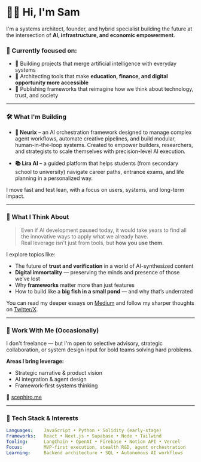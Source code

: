 # 👋🏽 Hi, I'm Sam

I'm a systems architect, founder, and hybrid specialist building the future at the intersection of **AI, infrastructure, and economic empowerment**.

### 🔭 Currently focused on:
- 🌱 Building projects that merge artificial intelligence with everyday systems
- 🚀 Architecting tools that make **education, finance, and digital opportunity more accessible**
- 🧠 Publishing frameworks that reimagine how we think about technology, trust, and society

---

### 🛠️ What I'm Building

- **🧠 Neurix** – an AI orchestration framework designed to manage complex agent workflows, automate creative pipelines, and build modular, human-in-the-loop systems. Created to empower builders, researchers, and strategists to scale themselves with precision-level AI execution.
<!-- - **⚡ Vesper** – a crypto wallet concept that fronts gas fees for users, then recovers them post-swap. Designed to improve usability in Ethereum-based ecosystems, especially in emerging markets. -->
- **📚 Lira AI** – a guided platform that helps students (from secondary school to university) navigate career paths, entrance exams, and life planning in a personalized way.

I move fast and test lean, with a focus on users, systems, and long-term impact.

---

### 🧬 What I Think About

> Even if AI development paused today, it would take years to find all the innovative ways to apply what we already have.  
> Real leverage isn't just from tools, but **how you use them.**

I explore topics like:
- The future of **trust and verification** in a world of AI-synthesized content
- **Digital immortality** — preserving the minds and presence of those we’ve lost
- Why **frameworks** matter more than just features
- How to build like a **big fish in a small pond** — and why that’s underrated

You can read my deeper essays on [Medium](https://scephiro.medium.com/) and follow my sharper thoughts on [Twitter/X](https://twitter.com/scephiro).

---

### 💼 Work With Me (Occasionally)

I don't freelance — but I'm open to selective advisory, strategic collaboration, or system design input for bold teams solving hard problems.

**Areas I bring leverage:**
- Strategic narrative & product vision
- AI integration & agent design
- Framework-first systems thinking

🔗 [scephiro.me](https://scephiro.me) 

---





### 🧰 Tech Stack & Interests

```yaml
Languages:    JavaScript • Python • Solidity (early-stage)
Frameworks:   React • Next.js • Supabase • Node • Tailwind
Tooling:      LangChain • OpenAI • Firebase • Notion API • Vercel
Focus:        MVP-first execution, stealth R&D, agent orchestration
Learning:     Backend architecture • SQL • Autonomous AI workflows
```

<!--
**scephiro/scephiro** is a ✨ _special_ ✨ repository because its `README.md` (this file) appears on your GitHub profile.

Here are some ideas to get you started:

- 🔭 I’m currently working on ...
- 🌱 I’m currently learning ...
- 👯 I’m looking to collaborate on ...
- 🤔 I’m looking for help with ...
- 💬 Ask me about ...
- 📫 How to reach me: ...
- ⚡ Fun facts about me: ..
-->


